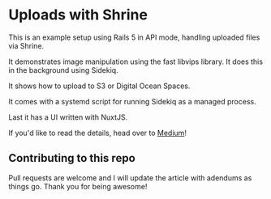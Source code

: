 # Uploads with Shrine

This is an example setup using Rails 5 in API mode, handling uploaded files via Shrine.

It demonstrates image manipulation using the fast libvips library. It does this in the background using Sidekiq.

It shows how to upload to S3 or Digital Ocean Spaces.

It comes with a systemd script for running Sidekiq as a managed process.

Last it has a UI written with NuxtJS.

If you'd like to read the details, head over to [Medium](https://medium.com/@toddbaur/happy-users-uploading-files-with-rails-5-shrine-and-vue-js-bbcc470a327f)!

## Contributing to this repo

Pull requests are welcome and I will update the article with adendums as things go. Thank you for being awesome!
